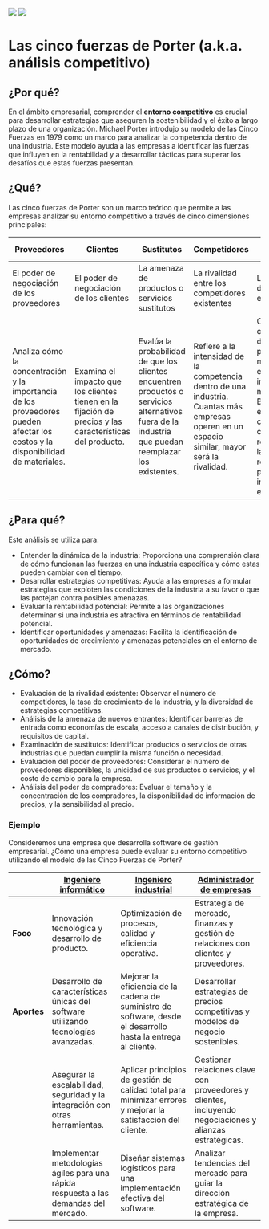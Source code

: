 [![](https://img.shields.io/badge/-Tabla_de_contenidos-000?style=flat&logo=Emlakjet&logoColor=red)](../../README.md)
[![](https://img.shields.io/badge/-Inicio%20de%20cap%C3%ADtulo-000?style=flat&logo=Acclaim&logoColor=red)](../README.md)

# Las cinco fuerzas de Porter (a.k.a. análisis competitivo)

## ¿Por qué?

En el ámbito empresarial, comprender el **entorno competitivo** es crucial para desarrollar estrategias que aseguren la sostenibilidad y el éxito a largo plazo de una organización. Michael Porter introdujo su modelo de las Cinco Fuerzas en 1979 como un marco para analizar la competencia dentro de una industria. Este modelo ayuda a las empresas a identificar las fuerzas que influyen en la rentabilidad y a desarrollar tácticas para superar los desafíos que estas fuerzas presentan.

## ¿Qué?

Las cinco fuerzas de Porter son un marco teórico que permite a las empresas analizar su entorno competitivo a través de cinco dimensiones principales:

|Proveedores|Clientes|Sustitutos|Competidores|Nuevos entrantes|
|-|-|-|-|-|
El poder de negociación de los proveedores|El poder de negociación de los clientes|La amenaza de productos o servicios sustitutos|La rivalidad entre los competidores existentes|La amenaza de nuevos entrantes|
Analiza cómo la concentración y la importancia de los proveedores pueden afectar los costos y la disponibilidad de materiales.|Examina el impacto que los clientes tienen en la fijación de precios y las características del producto.|Evalúa la probabilidad de que los clientes encuentren productos o servicios alternativos fuera de la industria que puedan reemplazar los existentes.|Refiere a la intensidad de la competencia dentro de una industria. Cuantas más empresas operen en un espacio similar, mayor será la rivalidad.|Considera cuán fácil o difícil es para las nuevas empresas ingresar al mercado. Barreras de entrada como el capital requerido y las regulaciones pueden influir en esta fuerza.|

## ¿Para qué?

Este análisis se utiliza para:

- Entender la dinámica de la industria: Proporciona una comprensión clara de cómo funcionan las fuerzas en una industria específica y cómo estas pueden cambiar con el tiempo.
- Desarrollar estrategias competitivas: Ayuda a las empresas a formular estrategias que exploten las condiciones de la industria a su favor o que las protejan contra posibles amenazas.
- Evaluar la rentabilidad potencial: Permite a las organizaciones determinar si una industria es atractiva en términos de rentabilidad potencial.
- Identificar oportunidades y amenazas: Facilita la identificación de oportunidades de crecimiento y amenazas potenciales en el entorno de mercado.

## ¿Cómo?

- Evaluación de la rivalidad existente: Observar el número de competidores, la tasa de crecimiento de la industria, y la diversidad de estrategias competitivas.
- Análisis de la amenaza de nuevos entrantes: Identificar barreras de entrada como economías de escala, acceso a canales de distribución, y requisitos de capital.
- Examinación de sustitutos: Identificar productos o servicios de otras industrias que puedan cumplir la misma función o necesidad.
- Evaluación del poder de proveedores: Considerar el número de proveedores disponibles, la unicidad de sus productos o servicios, y el costo de cambio para la empresa.
- Análisis del poder de compradores: Evaluar el tamaño y la concentración de los compradores, la disponibilidad de información de precios, y la sensibilidad al precio.

### Ejemplo

Consideremos una empresa que desarrolla software de gestión empresarial. ¿Cómo una empresa puede evaluar su entorno competitivo utilizando el modelo de las Cinco Fuerzas de Porter?

<div align=center>

||[Ingeniero informático](ejemploII.md)|[Ingeniero industrial](ejemploIOI.md)|[Administrador de empresas](ejemploADE.md)
|-|-|-|-
|**Foco**|Innovación tecnológica y desarrollo de producto.|Optimización de procesos, calidad y eficiencia operativa.|Estrategia de mercado, finanzas y gestión de relaciones con clientes y proveedores.
|**Aportes**|Desarrollo de características únicas del software utilizando tecnologías avanzadas. |Mejorar la eficiencia de la cadena de suministro de software, desde el desarrollo hasta la entrega al cliente. |Desarrollar estrategias de precios competitivas y modelos de negocio sostenibles.
||Asegurar la escalabilidad, seguridad y la integración con otras herramientas. |Aplicar principios de gestión de calidad total para minimizar errores y mejorar la satisfacción del cliente. |Gestionar relaciones clave con proveedores y clientes, incluyendo negociaciones y alianzas estratégicas.
||Implementar metodologías ágiles para una rápida respuesta a las demandas del mercado.|Diseñar sistemas logísticos para una implementación efectiva del software.|Analizar tendencias del mercado para guiar la dirección estratégica de la empresa.

</div>
